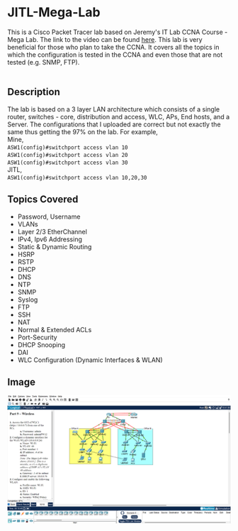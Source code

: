 # JITL-Mega-Lab
This is a Cisco Packet Tracer lab based on Jeremy's IT Lab CCNA Course - Mega Lab. The link to the video can be found [here](https://youtu.be/2p7-MluKAgE). This lab is very beneficial for those who plan to take the CCNA. It covers all the topics in which the configuration is tested in the CCNA and even those that are not tested (e.g. SNMP, FTP).
<br>
<br>
## Description
The lab is based on a 3 layer LAN architecture which consists of a single router, switches - core, distribution and access, WLC, APs, End hosts, and a Server. The configurations that I uploaded are correct but not exactly the same thus getting the 97% on the lab.
For example,<br>
Mine,<br>
`ASW1(config)#switchport access vlan 10`<br>
`ASW1(config)#switchport access vlan 20`<br>
`ASW1(config)#switchport access vlan 30`<br>
JITL,<br>
`ASW1(config)#switchport access vlan 10,20,30`
## Topics Covered
- Password, Username
- VLANs
- Layer 2/3 EtherChannel
- IPv4, Ipv6 Addressing
- Static & Dynamic Routing
- HSRP
- RSTP
- DHCP
- DNS
- NTP
- SNMP
- Syslog
- FTP
- SSH
- NAT
- Normal & Extended ACLs
- Port-Security
- DHCP Snooping
- DAI
- WLC Configuration (Dynamic Interfaces & WLAN)

## Image
![image](Mega_Lab.png)

